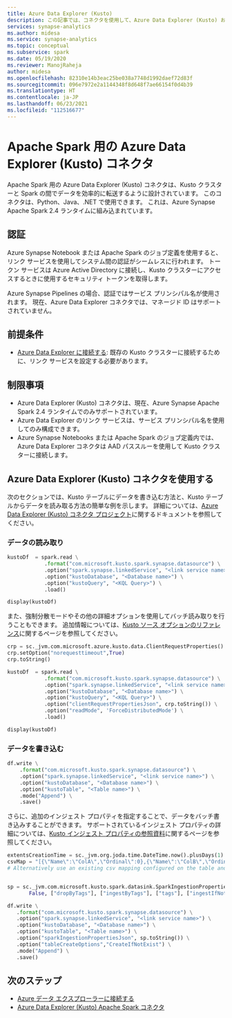 ```yaml
---
title: Azure Data Explorer (Kusto)
description: この記事では、コネクタを使用して、Azure Data Explorer (Kusto) およびサーバーレス Apache Spark プールの間でデータを移動する方法について説明します。
services: synapse-analytics
ms.author: midesa
ms.service: synapse-analytics
ms.topic: conceptual
ms.subservice: spark
ms.date: 05/19/2020
ms.reviewer: ManojRaheja
author: midesa
ms.openlocfilehash: 82310e14b3eac25be038a7748d1992daef72d83f
ms.sourcegitcommit: 096e7972e2a1144348f8d648f7ae66154f0d4b39
ms.translationtype: HT
ms.contentlocale: ja-JP
ms.lasthandoff: 06/23/2021
ms.locfileid: "112516677"
---
```

# <a name="azure-data-explorer-kusto-connector-for-apache-spark"></a>Apache Spark 用の Azure Data Explorer (Kusto) コネクタ
Apache Spark 用の Azure Data Explorer (Kusto) コネクタは、Kusto クラスターと Spark の間でデータを効率的に転送するように設計されています。 このコネクタは、Python、Java、.NET で使用できます。 これは、Azure Synapse Apache Spark 2.4 ランタイムに組み込まれています。

## <a name="authentication"></a>認証
Azure Synapse Notebook または Apache Spark のジョブ定義を使用すると、リンク サービスを使用してシステム間の認証がシームレスに行われます。 トークン サービスは Azure Active Directory に接続し、Kusto クラスターにアクセスするときに使用するセキュリティ トークンを取得します。

Azure Synapse Pipelines の場合、認証ではサービス プリンシパル名が使用されます。 現在、Azure Data Explorer コネクタでは、マネージド ID はサポートされていません。

## <a name="prerequisites"></a>前提条件 
  - [Azure Data Explorer に接続する](../../quickstart-connect-azure-data-explorer.md): 既存の Kusto クラスターに接続するために、リンク サービスを設定する必要があります。

## <a name="limitations"></a>制限事項
  - Azure Data Explorer (Kusto) コネクタは、現在、Azure Synapse Apache Spark 2.4 ランタイムでのみサポートされています。
  - Azure Data Explorer のリンク サービスは、サービス プリンシパル名を使用してのみ構成できます。
  - Azure Synapse Notebooks または Apache Spark のジョブ定義内では、Azure Data Explorer コネクタは AAD パススルーを使用して Kusto クラスターに接続します。


## <a name="use-the-azure-data-explorer-kusto-connector"></a>Azure Data Explorer (Kusto) コネクタを使用する
次のセクションでは、Kusto テーブルにデータを書き込む方法と、Kusto テーブルからデータを読み取る方法の簡単な例を示します。 詳細については、[Azure Data Explorer (Kusto) コネクタ プロジェクト](https://github.com/Azure/azure-kusto-spark)に関するドキュメントを参照してください。 

### <a name="read-data"></a>データの読み取り

```python
kustoDf  = spark.read \
            .format("com.microsoft.kusto.spark.synapse.datasource") \
            .option("spark.synapse.linkedService", "<link service name>") \
            .option("kustoDatabase", "<Database name>") \
            .option("kustoQuery", "<KQL Query>") \
            .load()

display(kustoDf)
```

また、強制分散モードやその他の詳細オプションを使用してバッチ読み取りを行うこともできます。 追加情報については、[Kusto ソース オプションのリファレンス](https://github.com/Azure/azure-kusto-spark/blob/master/connector/src/main/scala/com/microsoft/kusto/spark/datasource/KustoSourceOptions.scala)に関するページを参照してください。

```python
crp = sc._jvm.com.microsoft.azure.kusto.data.ClientRequestProperties()
crp.setOption("norequesttimeout",True)
crp.toString()

kustoDf  = spark.read \
            .format("com.microsoft.kusto.spark.synapse.datasource") \
            .option("spark.synapse.linkedService", "<link service name>") \
            .option("kustoDatabase", "<Database name>") \
            .option("kustoQuery", "<KQL Query>") \
            .option("clientRequestPropertiesJson", crp.toString()) \
            .option("readMode", 'ForceDistributedMode') \
            .load()

display(kustoDf) 
```
### <a name="write-data"></a>データを書き込む

```python
df.write \
    .format("com.microsoft.kusto.spark.synapse.datasource") \
    .option("spark.synapse.linkedService", "<link service name>") \
    .option("kustoDatabase", "<Database name>") \
    .option("kustoTable", "<Table name>") \
    .mode("Append") \
    .save()
```
さらに、追加のインジェスト プロパティを指定することで、データをバッチ書き込みすることができます。 サポートされているインジェスト プロパティの詳細については、[Kusto インジェスト プロパティの参照資料](/azure/data-explorer/ingestion-properties)に関するページを参照してください。


 ```python
extentsCreationTime = sc._jvm.org.joda.time.DateTime.now().plusDays(1)
csvMap = "[{\"Name\":\"ColA\",\"Ordinal\":0},{\"Name\":\"ColB\",\"Ordinal\":1}]"
# Alternatively use an existing csv mapping configured on the table and pass it as the last parameter of SparkIngestionProperties or use none


sp = sc._jvm.com.microsoft.kusto.spark.datasink.SparkIngestionProperties(
        False, ["dropByTags"], ["ingestByTags"], ["tags"], ["ingestIfNotExistsTags"], extentsCreationTime, csvMap, None)

df.write \
    .format("com.microsoft.kusto.spark.synapse.datasource") \
    .option("spark.synapse.linkedService", "<link service name>") \
    .option("kustoDatabase", "<Database name>") \
    .option("kustoTable", "<Table name>") \
    .option("sparkIngestionPropertiesJson", sp.toString()) \
    .option("tableCreateOptions","CreateIfNotExist") \
    .mode("Append") \
    .save()
```

## <a name="next-steps"></a>次のステップ
- [Azure データ エクスプローラーに接続する](../../quickstart-connect-azure-data-explorer.md)
- [Azure Data Explorer (Kusto) Apache Spark コネクタ](https://github.com/Azure/azure-kusto-spark)
